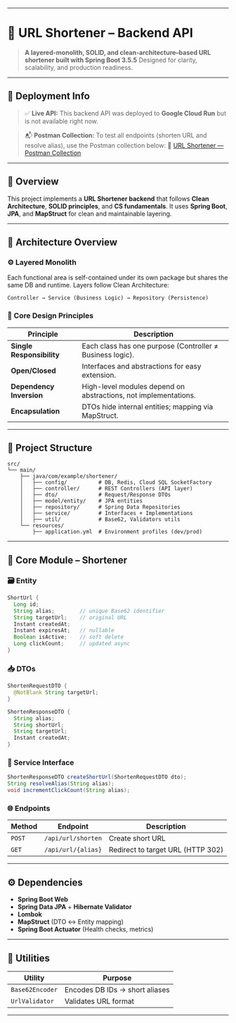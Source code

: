 

---

# 🔗 URL Shortener – Backend API

> **A layered-monolith, SOLID, and clean-architecture–based URL shortener built with Spring Boot 3.5.5**
> Designed for clarity, scalability, and production readiness.

---

## 🚀 Deployment Info

> ✅ **Live API:**
> This backend API was deployed to **Google Cloud Run** but is not available right now.

> 📬 **Postman Collection:**
> To test all endpoints (shorten URL and resolve alias), use the Postman collection below:
> 🔗 [URL Shortener — Postman Collection](https://www.postman.com/flight-technologist-23919603/monolithic/request/kbymaxp/url-shortener-service?action=share&creator=42910295)

---

## 🧩 Overview

This project implements a **URL Shortener backend** that follows **Clean Architecture**, **SOLID principles**, and **CS fundamentals**.
It uses **Spring Boot**, **JPA**, and **MapStruct** for clean and maintainable layering.

---

## 🧱 Architecture Overview

### ⚙️ Layered Monolith

Each functional area is self-contained under its own package but shares the same DB and runtime.
Layers follow Clean Architecture:

```
Controller → Service (Business Logic) → Repository (Persistence)
```

### 🧠 Core Design Principles

| Principle                 | Description                                                     |
| ------------------------- | --------------------------------------------------------------- |
| **Single Responsibility** | Each class has one purpose (Controller ≠ Business logic).       |
| **Open/Closed**           | Interfaces and abstractions for easy extension.                 |
| **Dependency Inversion**  | High-level modules depend on abstractions, not implementations. |
| **Encapsulation**         | DTOs hide internal entities; mapping via MapStruct.             |

---

## 📂 Project Structure

```
src/
└── main/
    ├── java/com/example/shortener/
    │   ├── config/          # DB, Redis, Cloud SQL SocketFactory
    │   ├── controller/      # REST Controllers (API layer)
    │   ├── dto/             # Request/Response DTOs
    │   ├── model/entity/    # JPA entities
    │   ├── repository/      # Spring Data Repositories
    │   ├── service/         # Interfaces + Implementations
    │   ├── util/            # Base62, Validators utils
    └── resources/
        ├── application.yml  # Environment profiles (dev/prod)
```

---

## 🧩 Core Module – Shortener

### 🗃️ Entity

```java
ShortUrl {
  Long id;
  String alias;        // unique Base62 identifier
  String targetUrl;    // original URL
  Instant createdAt;
  Instant expiresAt;   // nullable
  Boolean isActive;    // soft delete
  Long clickCount;     // updated async
}
```

### 📥 DTOs

```java
ShortenRequestDTO {
  @NotBlank String targetUrl;
}

ShortenResponseDTO {
  String alias;
  String shortUrl;
  String targetUrl;
  Instant createdAt;
}
```

### 🧠 Service Interface

```java
ShortenResponseDTO createShortUrl(ShortenRequestDTO dto);
String resolveAlias(String alias);
void incrementClickCount(String alias);
```

### 🌐 Endpoints

| Method | Endpoint           | Description                       |
| ------ | ------------------ | --------------------------------- |
| `POST` | `/api/url/shorten` | Create short URL                  |
| `GET`  | `/api/url/{alias}` | Redirect to target URL (HTTP 302) |

---

## ⚙️ Dependencies

* **Spring Boot Web**
* **Spring Data JPA** + **Hibernate Validator**
* **Lombok**
* **MapStruct** (DTO ↔ Entity mapping)
* **Spring Boot Actuator** (Health checks, metrics)

---

## 🧰 Utilities

| Utility             | Purpose                        |
| ------------------- | ------------------------------ |
| `Base62Encoder`     | Encodes DB IDs → short aliases |
| `UrlValidator`      | Validates URL format           |

---


